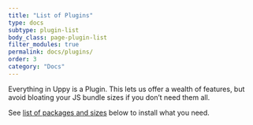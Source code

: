 ```yaml
---
title: "List of Plugins"
type: docs
subtype: plugin-list
body_class: page-plugin-list
filter_modules: true
permalink: docs/plugins/
order: 3
category: "Docs"
---
```


Everything in Uppy is a Plugin. This lets us offer a wealth of features, but avoid bloating your JS bundle sizes if you don’t need them all.

See [list of packages and sizes](#package-list) below to install what you need.
